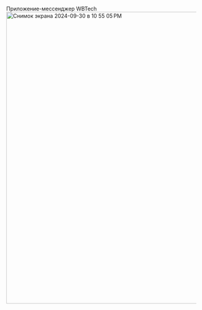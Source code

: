 Приложение-мессенджер WBTech
<img width="774" alt="Снимок экрана 2024-09-30 в 10 55 05 PM" src="https://github.com/user-attachments/assets/7f252f6b-0fef-4b46-a6ea-76012ddefc73">
